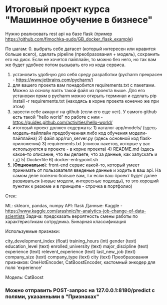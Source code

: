 # Итоговый проект курса "Машинное обучение в бизнесе"

Нужно реализовать rest api на базе flask (пример https://github.com/fimochka-sudo/GB_docker_flask_example)

По шагам:
0. выбрать себе датасет (который интересен или нравится больше всего), сделать pipeline (преобразования + модель), сохранить его на диск. Если не хочется пайплайн, то можно без него, но так вам же будет удобнее потом вызывать его из кода сервиса.
1. установить удобную для себя среду разработки (pycharm прекрасен - https://www.jetbrains.com/pycharm/)
2. для вашего проекта вам понадобится requirements.txt с пакетами. Можно за основу взять такой файл из проекта выше. Для его установки прям в pycharm можно открыть терминал и сделать pip install -r requirements.txt (находясь в корне проекта конечно же при этом)
3. завести себе аккаунт на github (если его еще нет). У самого github есть такой "hello world" по работе с ним - https://guides.github.com/activities/hello-world/
4. итоговый проект должен содержать: 1) каталог app/models/ (здесь модель-пайплайн предобученная либо код обучения модели-пайплайна) 2) файл app/run_server.py (здесь основной код flask-приложения) 3) requirements.txt (список пакетов, которые у вас используются в проекте - в корне проекта) 4) README.md (здесь какое-то описание, что вы делаете, что за данные, как запускать и т.д) 5) Dockerfile 6) docker-entrypoint.sh
5. (<b>Опционально</b>): front-end сервис какой-то, который умеет принимать от пользователя введеные данные и ходить в ваш api. На самом деле полезно больше вам, т.к если ваш проект будет далее развиваться (новые модели, интересные подходы), то это хороший пунктик к резюме и в принципе - строчка в портфолио)

Стек:

ML: sklearn, pandas, numpy
API: flask
Данные: Kaggle - https://www.kaggle.com/arashnic/hr-analytics-job-change-of-data-scientists
Задача: предсказать вероятность смены работы по характеристикам сотрудника. Бинарная классификация

Используемые признаки:

city_development_index (float)
training_hours (int)
gender (text)
education_level (text)
enrolled_university (text)
major_discipline (text)
experience (text)
relevent_experience (text)
last_new_job (text)
company_size (text)
company_type (text)
city (text)
Преобразования признаков: OneHotEncoder, CatBoostEncoder, кастомный энкодер для поля 'experience'

Модель: CatBoost

### Можно отправить POST-запрос на 127.0.0.1:8180/predict c полями, указанными в "Признаках"